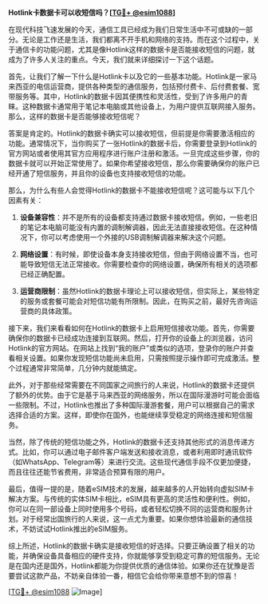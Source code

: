 **Hotlink卡数据卡可以收短信吗？[[TG💪+ @esim1088](https://t.me/s/esim1088)]**

在现代科技飞速发展的今天，通信工具已经成为我们日常生活中不可或缺的一部分。无论是工作还是生活，我们都离不开手机和网络的支持。而在这个过程中，关于通信卡的功能问题，尤其是像Hotlink这样的数据卡是否能接收短信的问题，就成为了许多人关注的重点。今天，我们就来详细探讨一下这个话题。

首先，让我们了解一下什么是Hotlink卡以及它的一些基本功能。Hotlink是一家马来西亚的电信运营商，提供各种类型的通信服务，包括预付费卡、后付费套餐、宽带服务等。其中，Hotlink的数据卡因其便携性和灵活性，受到了许多用户的青睐。这种数据卡通常用于笔记本电脑或其他设备上，为用户提供互联网接入服务。那么，这样的数据卡是否能够接收短信呢？

答案是肯定的。Hotlink的数据卡确实可以接收短信，但前提是你需要激活相应的功能。通常情况下，当你购买了一张Hotlink的数据卡后，你需要登录到Hotlink的官方网站或者使用其官方应用程序进行账户注册和激活。一旦完成这些步骤，你的数据卡就可以开始正常使用了。如果你希望接收短信，那么你需要确保你的账户已经开通了短信服务，并且你的设备也支持接收短信的功能。

那么，为什么有些人会觉得Hotlink的数据卡不能接收短信呢？这可能与以下几个因素有关：

1. **设备兼容性**：并不是所有的设备都支持通过数据卡接收短信。例如，一些老旧的笔记本电脑可能没有内置的调制解调器，因此无法直接接收短信。在这种情况下，你可以考虑使用一个外接的USB调制解调器来解决这个问题。

2. **网络设置**：有时候，即使设备本身支持接收短信，但由于网络设置不当，也可能导致短信无法正常接收。你需要检查你的网络设置，确保所有相关的选项都已经正确配置。

3. **运营商限制**：虽然Hotlink的数据卡理论上可以接收短信，但实际上，某些特定的服务或套餐可能会对短信功能有所限制。因此，在购买之前，最好先咨询运营商的具体政策。

接下来，我们来看看如何在Hotlink的数据卡上启用短信接收功能。首先，你需要确保你的数据卡已经成功连接到互联网。然后，打开你的设备上的浏览器，访问Hotlink的官方网站。在网站上找到“我的账户”或类似的选项，登录你的账户并查看相关设置。如果你发现短信功能尚未启用，只需按照提示操作即可完成激活。整个过程通常非常简单，几分钟内就能搞定。

此外，对于那些经常需要在不同国家之间旅行的人来说，Hotlink的数据卡还提供了额外的优势。由于它是基于马来西亚的网络服务，所以在国际漫游时可能会面临一些限制。不过，Hotlink也推出了多种国际漫游套餐，用户可以根据自己的需求选择合适的方案。这样，即使你在国外，也能继续享受稳定的网络连接和短信服务。

当然，除了传统的短信功能之外，Hotlink的数据卡还支持其他形式的消息传递方式。比如，你可以通过电子邮件客户端发送和接收消息，或者利用即时通讯软件（如WhatsApp、Telegram等）来进行交流。这些现代通信手段不仅更加便捷，而且往往还能节省费用，非常适合预算有限的用户。

最后，值得一提的是，随着eSIM技术的发展，越来越多的人开始转向虚拟SIM卡解决方案。与传统的实体SIM卡相比，eSIM具有更高的灵活性和便利性。例如，你可以在同一部设备上同时使用多个号码，或者轻松切换不同的运营商和服务计划。对于经常出国旅行的人来说，这一点尤为重要。如果你想体验最新的通信技术，不妨试试Hotlink推出的eSIM服务。

综上所述，Hotlink的数据卡确实是接收短信的好选择。只要正确设置了相关的功能，并确保设备具备相应的硬件支持，你就能够享受到稳定可靠的短信服务。无论是在国内还是国外，Hotlink都能为你提供优质的通信体验。如果你还在犹豫是否要尝试这款产品，不妨亲自体验一番，相信它会给你带来意想不到的惊喜！

[[TG💪+ @esim1088](https://t.me/s/esim1088) ![Image](https://i.postimg.cc/4NQfJmqS/Snipaste-2025-05-13-00-14-12.png)]